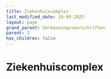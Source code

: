 ```yaml
---
title: Ziekenhuiscomplex
last_modified_date: 19-09-2023
layout: page
grand_parent: Verkenningsvoorschriften
parent: Z
has_children: false
---
```


Ziekenhuiscomplex
=================

